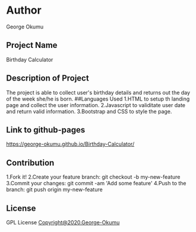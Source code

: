 # Author
George Okumu

## Project Name
Birthday Calculator

## Description of Project
The project is able to collect user's birthday details and returns out the day of the week she/he is born.
##Languages Used
1.HTML to setup th landing page and collect the user information.
2.Javascript to validitate user date and return valid information.
3.Bootstrap and CSS to style the page.

## Link to github-pages
  https://george-okumu.github.io/Birthday-Calculator/

 ## Contribution
 1.Fork it!
2.Create your feature branch: git checkout -b my-new-feature
3.Commit your changes: git commit -am 'Add some feature'
4.Push to the branch: git push origin my-new-feature

## License
GPL  License
Copyright@2020.George-Okumu
